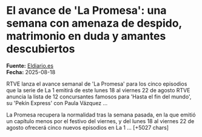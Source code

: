 # El avance de 'La Promesa': una semana con amenaza de despido, matrimonio en duda y amantes descubiertos

**Fuente:** [Eldiario.es](https://www.eldiario.es/vertele/series/la-promesa-rtve-avance-semanal-hoy-amenaza-despido-matrimonio-duda-amantes-descubiertos_1_12541654.html)  
**Fecha:** 2025-08-18

RTVE lanza el avance semanal de 'La Promesa' para los cinco episodios que la serie de La 1 emitirá de este lunes 18 al viernes 22 de agosto
RTVE anuncia la lista de 12 concursantes famosos para 'Hasta el fin del mundo', su 'Pekín Express' con Paula Vázquez
…

La Promesa recupera la normalidad tras la semana pasada, en la que emitió un capítulo menos por el festivo del viernes, y del lunes 18 al viernes 22 de agosto ofrecerá cinco nuevos episodios en La 1 … [+5027 chars]
